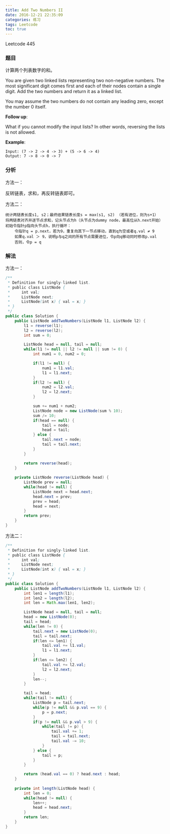 ```yaml
---
title: Add Two Numbers II
date: 2016-12-21 22:35:09
categories: 练习
tags: Leetcode
toc: true
---
```


Leetcode 445

### 题目

计算两个列表数字的和。

You are given two linked lists representing two non-negative numbers. The most significant digit comes first and each of their nodes contain a single digit. Add the two numbers and return it as a linked list.

You may assume the two numbers do not contain any leading zero, except the number 0 itself.

__Follow up__:

What if you cannot modify the input lists? In other words, reversing the lists is not allowed.

__Example__:

```
Input: (7 -> 2 -> 4 -> 3) + (5 -> 6 -> 4)
Output: 7 -> 8 -> 0 -> 7
```

### 分析

方法一：

反转链表，求和，再反转链表即可。

方法二：

```
统计两链表长度s1, s2；最终结果链表长度s = max(s1, s2) （若有进位，则为s+1）
将两链表对齐并逐节点求和，记头节点为h（头节点为dummy node，最高位从h.next开始）
初始令指针p指向头节点h，执行循环：
    令指针q = p.next，若为9，重复向其下一节点移动，直到q为空或者q.val ≠ 9    
    如果q.val ＞ 9，说明p与q之间的所有节点需要进位，令p向q移动同时修改p.val
    否则，令p = q
```

### 解法

方法一：

```java
/**
 * Definition for singly-linked list.
 * public class ListNode {
 *     int val;
 *     ListNode next;
 *     ListNode(int x) { val = x; }
 * }
 */
public class Solution {
    public ListNode addTwoNumbers(ListNode l1, ListNode l2) {
        l1 = reverse(l1);
        l2 = reverse(l2);
        int sum = 0;

        ListNode head = null, tail = null;
        while(l1 != null || l2 != null || sum != 0) {
            int num1 = 0, num2 = 0;

            if(l1 != null) {
                num1 = l1.val;
                l1 = l1.next;
            }
            if(l2 != null) {
                num2 = l2.val;
                l2 = l2.next;
            }

            sum += num1 + num2;
            ListNode node = new ListNode(sum % 10);
            sum /= 10;
            if(head == null) {
                tail = node;
                head = tail;
            } else {
                tail.next = node;
                tail = tail.next;
            }
        }

        return reverse(head);
    }
    
    private ListNode reverse(ListNode head) {
        ListNode prev = null;
        while(head != null) {
            ListNode next = head.next;
            head.next = prev;
            prev = head;
            head = next;
        }
        return prev;
    }
}
```

方法二：

```java
/**
 * Definition for singly-linked list.
 * public class ListNode {
 *     int val;
 *     ListNode next;
 *     ListNode(int x) { val = x; }
 * }
 */
public class Solution {
    public ListNode addTwoNumbers(ListNode l1, ListNode l2) {
        int len1 = length(l1);
        int len2 = length(l2);
        int len = Math.max(len1, len2);

        ListNode head = null, tail = null;
        head = new ListNode(0);
        tail = head;
        while(len != 0) {
            tail.next = new ListNode(0);
            tail = tail.next;
            if(len <= len1) {
                tail.val += l1.val;
                l1 = l1.next;
            }
            if(len <= len2) {
                tail.val += l2.val;
                l2 = l2.next;
            }
            len--;
        }

        tail = head;
        while(tail != null) {
            ListNode p = tail.next;
            while(p != null && p.val == 9) {
                p = p.next;
            }
            if(p != null && p.val > 9) {
                while(tail != p) {
                    tail.val += 1;
                    tail = tail.next;
                    tail.val -= 10;
                }
            } else {
                tail = p;
            }
        }

        return (head.val == 0) ? head.next : head;
    }
    
    private int length(ListNode head) {
        int len = 0;
        while(head != null) {
            len++;
            head = head.next;
        }
        return len;
    }
}
```